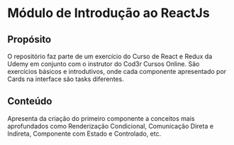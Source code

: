 # Módulo de Introdução ao ReactJs


## Propósito

O repositório faz parte de um exercício do Curso de React e Redux da Udemy em conjunto com o instrutor do Cod3r Cursos Online.
São exercícios básicos e introdutivos, onde cada componente apresentado por Cards na interface são tasks diferentes.

## Conteúdo

Apresenta da criação do primeiro componente a conceitos mais aprofundados como Renderização Condicional, Comunicação Direta e Indireta, 
Componente com Estado e Controlado, etc.
